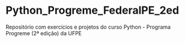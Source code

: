 # Python_Progreme_FederalPE_2ed
Repositório com exercícios e projetos do curso Python - Programa Progreme (2ª edição) da UFPE
